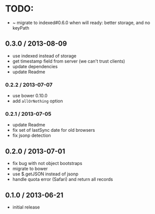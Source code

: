 # TODO:

  * ~ migrate to indexed#0.6.0 when will ready: better storage, and no keyPath

## 0.3.0 / 2013-08-09

  * use indexed instead of storage
  * get timestamp field from server (we can't trust clients)
  * update dependencies
  * update Readme

### 0.2.2 / 2013-07-07

  * use bower 0.10.0
  * add `allOrNothing` option

### 0.2.1 / 2013-07-05

  * update Readme
  * fix set of lastSync date for old browsers
  * fix jsonp detection

## 0.2.0 / 2013-07-01

  * fix bug with not object bootstraps
  * migrate to bower
  * use $.getJSON instead of jsonp
  * handle quota error (Safari) and return all records

## 0.1.0 / 2013-06-21

  * initial release
